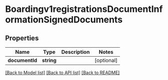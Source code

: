 # Boardingv1registrationsDocumentInformationSignedDocuments

## Properties
Name | Type | Description | Notes
------------ | ------------- | ------------- | -------------
**documentId** | **string** |  | [optional] 

[[Back to Model list]](../README.md#documentation-for-models) [[Back to API list]](../README.md#documentation-for-api-endpoints) [[Back to README]](../README.md)



